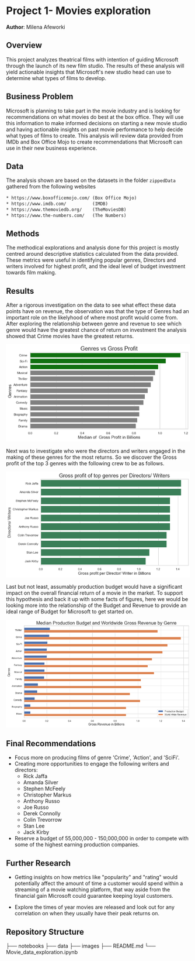 # Project 1- Movies exploration

**Author**: Milena Afeworki

## Overview

This project analyzes theatrical films with intention of guiding Microsoft through the launch of its new film studio. The results of these analysis will yield actionable insights that Microsoft's new studio head can use to determine what types of films to develop.

## Business Problem

Microsoft is planning to take part in the movie industry and is looking for recommendations on what movies do best at the box office. They will use this information to make informed decisions on starting a new movie studio and having actionable insights on past movie performance to help decide what types of films to create. This analysis will review data provided from IMDb and Box Office Mojo to create recommendations that Microsoft can use in their new business experience. 

## Data

The analysis shown are based on the datasets in the folder ```zippedData``` gathered from the following websites

    * https://www.boxofficemojo.com/ (Box Office Mojo)
    * https://www.imdb.com/          (IMDB)
    * https://www.themoviedb.org/    (TheMoviesDB)
    * https://www.the-numbers.com/   (The Numbers)

## Methods

The methodical explorations and analysis done for this project is mostly centred around descriptive statistics calculated from the data provided. These metrics were useful in identifying popular genres, Directors and writers involved for highest profit, and the ideal level of budget investment towards film making.

## Results

After a rigorous investigation on the data to see what effect these data points have on revenue, the observation was that the type of Genres had an important role on the likelyhood of where most profit would come from.  After exploring the relationship between genre and revenue to see which genre would have the greatest chance of return on investment the analysis showed that Crime movies have the greatest returns.

<img src='https://raw.githubusercontent.com/Milenaafeworki/movie-exploration/master/Images/genres%20vs%20gross%20profit.png'>

Next was to investigate who were the directors and writers engaged in the making of these genres for the most returns. So we discover the Gross profit of the top 3 genres with the following crew to be as follows.

<img src='https://raw.githubusercontent.com/Milenaafeworki/movie-exploration/master/Images/dir_writers%20vs%20profit.png'>

Last but not least, assumably production budget would have a significant impact on the overall financial return of a movie in the market. To support this hypothesis and back it up with some facts of figures, here we would be looking more into the relationship of the Budget and Revenue to provide an ideal range of Budget for Microsoft to get started on.

<img src='https://raw.githubusercontent.com/Milenaafeworki/movie-exploration/master/Images/budget%20vs%20gross%20revenue.png'>

## Final Recommendations

* Focus more on producing films of genre 'Crime', 'Action', and 'SciFi'.
* Creating more opportunities to engage the following writers and directors:
   - Rick Jaffa
   - Amanda Silver
   - Stephen McFeely
   - Christopher Markus
   - Anthony Russo
   - Joe Russo
   - Derek Connolly
   - Colin Trevorrow
   - Stan Lee
   - Jack Kirby
* Reserve a budget of 55,000,000 - 150,000,000 in order to compete with
  some of the highest earning production companies.

## Further Research

* Getting insights on how metrics like "popularity" and "rating" would   potentially affect the amount of time a customer would spend within a streaming of a movie watching platform, that way aside from the financial gain Microsoft could guarantee keeping loyal customers.

* Explore the times of year movies are released and look out for any correlation on when they usually have their peak returns on. 

## Repository Structure

├── notebooks
├── data
├── images
├── README.md
└── Movie_data_exploration.ipynb
